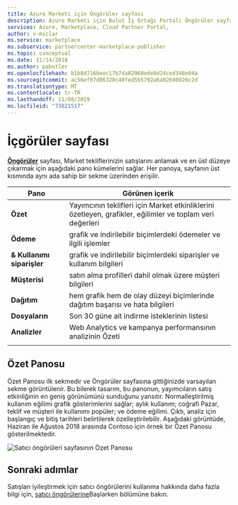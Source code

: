 ```yaml
---
title: Azure Marketi için Öngörüler sayfası
description: Azure Marketi için Bulut İş Ortağı Portalı Öngörüler sayfasına genel bakış.
services: Azure, Marketplace, Cloud Partner Portal,
author: v-miclar
ms.service: marketplace
ms.subservice: partnercenter-marketplace-publisher
ms.topic: conceptual
ms.date: 11/14/2018
ms.author: pabutler
ms.openlocfilehash: b1b8d716beec17b7da82968ede8d24ced348e04a
ms.sourcegitcommit: ac56ef07d86328c40fed5b5792a6a02698926c2d
ms.translationtype: MT
ms.contentlocale: tr-TR
ms.lasthandoff: 11/08/2019
ms.locfileid: "73821517"
---
```

# <a name="insights-page"></a>İçgörüler sayfası

[**Öngörüler**](https://cloudpartner.azure.com/#insights) sayfası, Market tekliflerinizin satışlarını anlamak ve en üst düzeye çıkarmak için aşağıdaki pano kümelerini sağlar.  Her panoya, sayfanın üst kısmında aynı ada sahip bir sekme üzerinden erişilir.


|  **Pano**    |  **Görünen içerik**               |
|  -------------    |  ---------------------               |
| **Özet**       | Yayımcının teklifleri için Market etkinliklerini özetleyen, grafikler, eğilimler ve toplam veri değerleri |
| **Ödeme**        | grafik ve indirilebilir biçimlerdeki ödemeler ve ilgili işlemler |
| **& Kullanımı siparişler** | grafik ve indirilebilir biçimlerdeki siparişler ve kullanım bilgileri |
| **Müşterisi**      | satın alma profilleri dahil olmak üzere müşteri bilgileri |
| **Dağıtım**    | hem grafik hem de olay düzeyi biçimlerinde dağıtım başarısı ve hata bilgileri |
| **Dosyaların**     | Son 30 güne ait indirme isteklerinin listesi |
| **Analizler**     | Web Analytics ve kampanya performansının analizinin Özeti |
|  |  |


## <a name="summary-dashboard"></a>Özet Panosu
Özet Panosu ilk sekmedir ve Öngörüler sayfasına gittiğinizde varsayılan sekme görüntülenir.  Bu bilerek tasarım, bu panonun, yayımcıların satış etkinliğinin en geniş görünümünü sunduğunu yansıtır.  Normalleştirilmiş kullanım eğilimi grafik gösterimlerini sağlar; aylık kullanım; coğrafi Pazar, teklif ve müşteri ile kullanımı popüler; ve ödeme eğilimi.  Çıktı, analiz için başlangıç ve bitiş tarihleri belirtilerek özelleştirilebilir.  Aşağıdaki görüntüde, Haziran ile Ağustos 2018 arasında Contoso için örnek bir Özet Panosu gösterilmektedir.

![Satıcı öngörüleri sayfasının Özet Panosu](./media/insights-page1.png)


## <a name="next-steps"></a>Sonraki adımlar

Satışları iyileştirmek için satıcı öngörülerini kullanma hakkında daha fazla bilgi için, [satıcı öngörülerine](./../../cloud-partner-portal-orig/si-getting-started.md)Başlarken bölümüne bakın.

